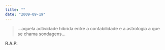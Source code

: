 ```yaml
---
title: ""
date: "2009-09-19"
---
```


> …aquela actividade híbrida entre a contabilidade e a astrologia a que se chama sondagens…

R.A.P.
